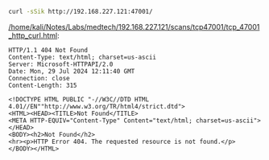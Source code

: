 ```bash
curl -sSik http://192.168.227.121:47001/
```

[/home/kali/Notes/Labs/medtech/192.168.227.121/scans/tcp47001/tcp_47001_http_curl.html](file:///home/kali/Notes/Labs/medtech/192.168.227.121/scans/tcp47001/tcp_47001_http_curl.html):

```
HTTP/1.1 404 Not Found
Content-Type: text/html; charset=us-ascii
Server: Microsoft-HTTPAPI/2.0
Date: Mon, 29 Jul 2024 12:11:40 GMT
Connection: close
Content-Length: 315

<!DOCTYPE HTML PUBLIC "-//W3C//DTD HTML 4.01//EN""http://www.w3.org/TR/html4/strict.dtd">
<HTML><HEAD><TITLE>Not Found</TITLE>
<META HTTP-EQUIV="Content-Type" Content="text/html; charset=us-ascii"></HEAD>
<BODY><h2>Not Found</h2>
<hr><p>HTTP Error 404. The requested resource is not found.</p>
</BODY></HTML>


```
